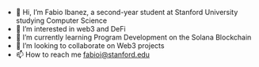 - 👋 Hi, I’m Fabio Ibanez, a second-year student at Stanford University studying Computer Science
- 👀 I’m interested in web3 and DeFi
- 🌱 I’m currently learning Program Development on the Solana Blockchain
- 💞️ I’m looking to collaborate on Web3 projects
- 📫 How to reach me fabioi@stanford.edu

<!---
fabioibanez/fabioibanez is a ✨ special ✨ repository because its `README.md` (this file) appears on your GitHub profile.
You can click the Preview link to take a look at your changes.
--->
